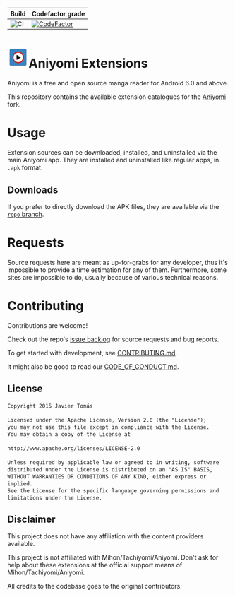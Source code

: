 | Build | Codefactor grade |
|-------|---------|
| ![CI](https://github.com/Claudemirovsky/cursedyomi-extensions/workflows/CI/badge.svg?event=push) |[![CodeFactor](https://www.codefactor.io/repository/github/claudemirovsky/cursedyomi-extensions/badge)](https://www.codefactor.io/repository/github/claudemirovsky/cursedyomi-extensions)|

# ![app icon](./.github/readme-images/app-icon.png)Aniyomi Extensions
Aniyomi is a free and open source manga reader for Android 6.0 and above.

This repository contains the available extension catalogues for the [Aniyomi](https://github.com/aniyomiorg/aniyomi) fork.

# Usage

Extension sources can be downloaded, installed, and uninstalled via the main Aniyomi app. They are installed and uninstalled like regular apps, in `.apk` format.

## Downloads

If you prefer to directly download the APK files, they are available via the [`repo` branch](https://github.com/Claudemirovsky/cursedyomi-extensions/tree/repo/apk).

# Requests

Source requests here are meant as up-for-grabs for any developer, thus it's impossible to provide a time estimation for any of them. Furthermore, some sites are impossible to do, usually because of various technical reasons.

# Contributing

Contributions are welcome!

Check out the repo's [issue backlog](https://github.com/Claudemirovsky/cursedyomi-extensions/issues) for source requests and bug reports.

To get started with development, see [CONTRIBUTING.md](./CONTRIBUTING.md).

It might also be good to read our [CODE_OF_CONDUCT.md](./CODE_OF_CONDUCT.md).

## License

    Copyright 2015 Javier Tomás

    Licensed under the Apache License, Version 2.0 (the "License");
    you may not use this file except in compliance with the License.
    You may obtain a copy of the License at

    http://www.apache.org/licenses/LICENSE-2.0

    Unless required by applicable law or agreed to in writing, software
    distributed under the License is distributed on an "AS IS" BASIS,
    WITHOUT WARRANTIES OR CONDITIONS OF ANY KIND, either express or implied.
    See the License for the specific language governing permissions and
    limitations under the License.

## Disclaimer
This project does not have any affiliation with the content providers available.

This project is not affiliated with Mihon/Tachiyomi/Aniyomi.
Don't ask for help about these extensions at the official support means of Mihon/Tachiyomi/Aniyomi.

All credits to the codebase goes to the original contributors.
